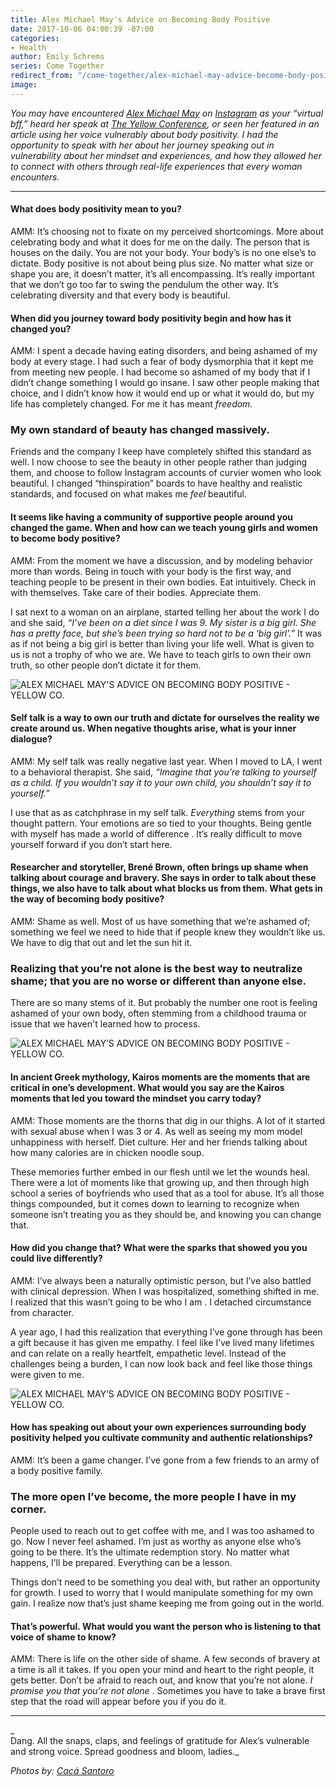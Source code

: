 ```yaml
---
title: Alex Michael May's Advice on Becoming Body Positive
date: 2017-10-06 04:00:39 -07:00
categories:
- Health
author: Emily Schrems
series: Come Together
redirect_from: "/come-together/alex-michael-may-advice-become-body-positive/"
image: 
---
```


_You may have encountered [Alex Michael May](http://alexmichaelmay.com/) on [Instagram](https://www.instagram.com/alexmichaelmay/) as your “virtual bff,” heard her speak at [The Yellow Conference](http://yellowco.co/conference/), or seen her featured in an article using her voice vulnerably about body positivity. I had the opportunity to speak with her about her journey speaking out in vulnerability about her mindset and experiences, and how they allowed her to connect with others through real-life experiences that every woman encounters._

---

#### What does body positivity mean to you?

AMM: It’s choosing not to fixate on my perceived shortcomings. More about celebrating body and what it does for me on the daily. The person that is houses on the daily. You are not your body. Your body’s is no one else’s to dictate. Body positive is not about being plus size. No matter what size or shape you are, it doesn’t matter, it’s all encompassing. It’s really important that we don’t go too far to swing the pendulum the other way. It’s celebrating diversity and that every body is beautiful.

#### When did you journey toward body positivity begin and how has it changed you?

AMM: I spent a decade having eating disorders, and being ashamed of my body at every stage. I had such a fear of body dysmorphia that it kept me from meeting new people. I had become so ashamed of my body that if I didn’t change something I would go insane. I saw other people making that choice, and I didn’t know how it would end up or what it would do, but my life has completely changed. For me it has meant _freedom._

### My own standard of beauty has changed massively.

Friends and the company I keep have completely shifted this standard as well. I now choose to see the beauty in other people rather than judging them, and choose to follow Instagram accounts of curvier women who look beautiful. I changed “thinspiration” boards to have healthy and realistic standards, and focused on what makes me _feel_ beautiful.

#### It seems like having a community of supportive people around you changed the game. When and how can we teach young girls and women to become body positive?

AMM: From the moment we have a discussion, and by modeling behavior more than words. Being in touch with your body is the first way, and teaching people to be present in their own bodies. Eat intuitively. Check in with themselves. Take care of their bodies. Appreciate them.

I sat next to a woman on an airplane, started telling her about the work I do and she said, _“I’ve been on a diet since I was 9\. My sister is a big girl. She has a pretty face, but she’s been trying so hard not to be a ‘big girl’.”_ It was as if not being a big girl is better than living your life well. What is given to us is not a trophy of who we are. We have to teach girls to own their own truth, so other people don’t dictate it for them.

![ALEX MICHAEL MAY'S ADVICE ON BECOMING BODY POSITIVE - YELLOW CO.](https://yellow-blog-images.imgix.net/2017/10/AlexMichaelMayXEloquii-15.jpg)

#### Self talk is a way to own our truth and dictate for ourselves the reality we create around us. When negative thoughts arise, what is your inner dialogue?

AMM: My self talk was really negative last year. When I moved to LA, I went to a behavioral therapist. She said, _“Imagine that you’re talking to yourself as a child. If you wouldn’t say it to your own child, you shouldn’t say it to yourself.”_

I use that as as catchphrase in my self talk. _Everything_ stems from your thought pattern. Your emotions are so tied to your thoughts. Being gentle with myself has made a world of difference . It’s really difficult to move yourself forward if you don’t start here.

#### Researcher and storyteller, Brené Brown, often brings up shame when talking about courage and bravery. She says in order to talk about these things, we also have to talk about what blocks us from them. What gets in the way of becoming body positive?

AMM: Shame as well. Most of us have something that we’re ashamed of; something we feel we need to hide that if people knew they wouldn’t like us. We have to dig that out and let the sun hit it.

### Realizing that you’re not alone is the best way to neutralize shame; that you are no worse or different than anyone else.

There are so many stems of it. But probably the number one root is feeling ashamed of your own body, often stemming from a childhood trauma or issue that we haven't learned how to process.

![ALEX MICHAEL MAY’S ADVICE ON BECOMING BODY POSITIVE - YELLOW CO.](https://yellow-blog-images.imgix.net/2017/10/AlexMichaelMayXEloquii-16.jpg)

#### In ancient Greek mythology, Kairos moments are the moments that are critical in one’s development. What would you say are the Kairos moments that led you toward the mindset you carry today?

AMM: Those moments are the thorns that dig in our thighs. A lot of it started with sexual abuse when I was 3 or 4\. As well as seeing my mom model unhappiness with herself. Diet culture. Her and her friends talking about how many calories are in chicken noodle soup.

These memories further embed in our flesh until we let the wounds heal. There were a lot of moments like that growing up, and then through high school a series of boyfriends who used that as a tool for abuse. It’s all those things compounded, but it comes down to learning to recognize when someone isn’t treating you as they should be, and knowing you can change that.

#### How did you change that? What were the sparks that showed you you could live differently?

AMM: I’ve always been a naturally optimistic person, but I’ve also battled with clinical depression. When I was hospitalized, something shifted in me.  I realized that this wasn’t going to be who I am . I detached circumstance from character.

A year ago, I had this realization that everything I’ve gone through has been a gift because it has given me empathy. I feel like I’ve lived many lifetimes and can relate on a really heartfelt, empathetic level. Instead of the challenges being a burden, I can now look back and feel like those things were given to me.

![ALEX MICHAEL MAY’S ADVICE ON BECOMING BODY POSITIVE - YELLOW CO.](https://yellow-blog-images.imgix.net/2017/10/AlexMichaelMayXEloquii-10.jpg)

#### How has speaking out about your own experiences surrounding body positivity helped you cultivate community and authentic relationships?

AMM: It’s been a game changer. I’ve gone from a few friends to an army of a body positive family.

### The more open I’ve become, the more people I have in my corner.

People used to reach out to get coffee with me, and I was too ashamed to go. Now I never feel ashamed. I’m just as worthy as anyone else who’s going to be there. It’s the ultimate redemption story. No matter what happens, I’ll be prepared. Everything can be a lesson.

Things don’t need to be something you deal with, but rather an opportunity for growth. I used to worry that I would manipulate something for my own gain. I realize now that’s just shame keeping me from going out in the world.

#### That’s powerful. What would you want the person who is listening to that voice of shame to know?

AMM: There is life on the other side of shame. A few seconds of bravery at a time is all it takes. If you open your mind and heart to the right people, it gets better. Don’t be afraid to reach out, and know that you’re not alone. _I promise you that you’re not alone_ . Sometimes you have to take a brave first step that the road will appear before you if you do it.

---

_  
Dang. All the snaps, claps, and feelings of gratitude for Alex’s vulnerable and strong voice. Spread goodness and bloom, ladies._

_Photos by: [Cacá Santoro](http://cacasantoro.com/)_
